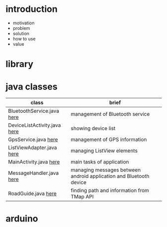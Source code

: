 # introduction
- motivation
- problem
- solution
- how to use
- value

# library

# java classes
**class** | **brief**
---|---
BluetoothService.java [here](https://github.com/kjw217/SafeNavi/wiki/BluetoothService) | management of Bluetooth service 
DeviceListActivity.java [here](https://github.com/kjw217/SafeNavi/wiki/DeviceListActivity) | showing device list
GpsService.java [here](https://github.com/kjw217/SafeNavi/wiki/GpsService) | management of GPS information
ListViewAdapter.java [here](https://github.com/kjw217/SafeNavi/wiki/ListViewAdapter) | managing ListView elements
MainActivity.java [here](https://github.com/kjw217/SafeNavi/wiki/MainActivity) | main tasks of application
MessageHandler.java [here](https://github.com/kjw217/SafeNavi/wiki/MessageHandler) | managing messages between android application and Bluetooth device
RoadGuide.java [here](https://github.com/kjw217/SafeNavi/wiki/RoadGuide) | finding path and information from TMap API

# arduino
